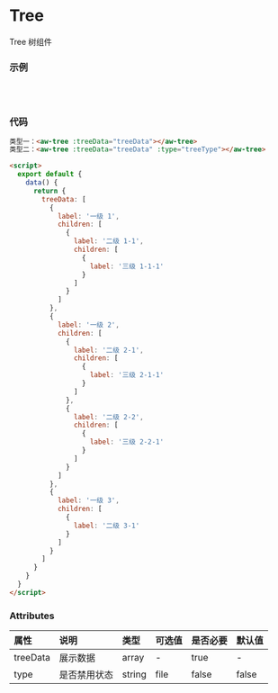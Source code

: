 # Tree

Tree 树组件

### 示例

<script>
  export default {
    data() {
      return {
        treeType:'file',
        treeData: [
          {
            label: '一级 1',
            children: [
              {
                label: '二级 1-1',
                children: [
                  {
                    label: '三级 1-1-1'
                  }
                ]
              }
            ]
          },
          {
            label: '一级 2',
            children: [
              {
                label: '二级 2-1',
                children: [
                  {
                    label: '三级 2-1-1'
                  }
                ]
              },
              {
                label: '二级 2-2',
                children: [
                  {
                    label: '三级 2-2-1'
                  }
                ]
              }
            ]
          },
          {
            label: '一级 3',
            children: [
              {
                label: '二级 3-1',
              },
            ]
          }
        ]
      }
    }
  }
</script>

<br/>
 <aw-tree :treeData="treeData" ></aw-tree>
 <br/>
 <aw-tree :treeData="treeData" :type="treeType"></aw-tree>

### 代码

```html
类型一：<aw-tree :treeData="treeData"></aw-tree> 
类型二：<aw-tree :treeData="treeData" :type="treeType"></aw-tree>

<script>
  export default {
    data() {
      return {
        treeData: [
          {
            label: '一级 1',
            children: [
              {
                label: '二级 1-1',
                children: [
                  {
                    label: '三级 1-1-1'
                  }
                ]
              }
            ]
          },
          {
            label: '一级 2',
            children: [
              {
                label: '二级 2-1',
                children: [
                  {
                    label: '三级 2-1-1'
                  }
                ]
              },
              {
                label: '二级 2-2',
                children: [
                  {
                    label: '三级 2-2-1'
                  }
                ]
              }
            ]
          },
          {
            label: '一级 3',
            children: [
              {
                label: '二级 3-1'
              }
            ]
          }
        ]
      }
    }
  }
</script>
```

### Attributes

| 属性     | 说明         | 类型   | 可选值 | 是否必要 | 默认值 |
| :------- | :----------- | :----- | :----- | :------- | :----- |
| treeData | 展示数据     | array  | -      | true     | -      |
| type     | 是否禁用状态 | string | file   | false    | false  |
